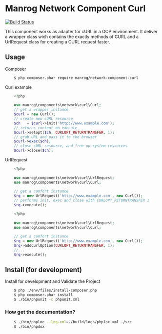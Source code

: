 # Manrog Network Component Curl

[![Build Status](https://travis-ci.org/mrVictorios/manrog-compontents-network-curl.svg?branch=master)](https://travis-ci.org/mrVictorios/manrog-compontents-network-curl)

This component works as adapter for cURL in a OOP environment. It deliver a wrapper class wich contains the 
exactly methods of CURL and a UrlRequest class for creating a CURL request faster.

## Usage

Composer
```bash
    $ php composer.phar require manrog/network-component-curl
```

Curl example
```php
    <?php
    
    use manrog\components\network\curl\Curl;
    // get a wrapper instance
    $curl = new Curl();
    // create new cURL resource
    $ch   = $curl->init('http://www.example.com');
    // returns content on execute
    $curl->setopt($ch, CURLOPT_RETURNTRANSFER, 1);
    // grab URL and pass it to the browser
    $curl->exec($ch);
    // close cURL resource, and free up system resources
    $curl->close($ch);
```

UrlRequest
```php
    <?php
    
    use manrog\components\network\curl\UrlRequest;
    use manrog\components\network\curl\Curl;
    
    // get a comfort instance
    $rq = new UrlRequest('http://www.example.com', new Curl());
    // performs init, exec and close with CURLOPT_RETURNTRANSFER 1
    $rq->execute();
```
```php
    <?php
    
    use manrog\components\network\curl\UrlRequest;
    use manrog\components\network\curl\Curl;
    
    // get a comfort instance
    $rq = new UrlRequest('http://www.example.com', new Curl());
    $rq->addCurlOption(CURLOPT_RETURNTRANSFER, 1);
    //...
    $rq->execute();
```

## Install (for development)

Install for development and Validate the Project

```bash
    $ php ./env/files/install-composer.php
    $ php composer.phar install
    $ ./bin/phpunit -c phpunit.xml
```

### How get the documentation?

```bash
    $ ./bin/phploc --log-xml=./build/logs/phploc.xml ./src
    $ ./bin/phpdox
```
